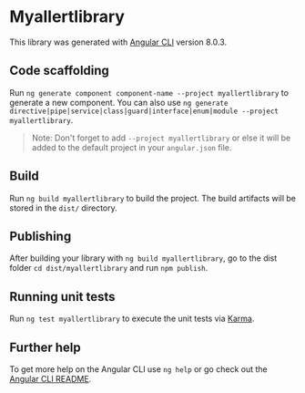 # Myallertlibrary

This library was generated with [Angular CLI](https://github.com/angular/angular-cli) version 8.0.3.

## Code scaffolding

Run `ng generate component component-name --project myallertlibrary` to generate a new component. You can also use `ng generate directive|pipe|service|class|guard|interface|enum|module --project myallertlibrary`.
> Note: Don't forget to add `--project myallertlibrary` or else it will be added to the default project in your `angular.json` file. 

## Build

Run `ng build myallertlibrary` to build the project. The build artifacts will be stored in the `dist/` directory.

## Publishing

After building your library with `ng build myallertlibrary`, go to the dist folder `cd dist/myallertlibrary` and run `npm publish`.

## Running unit tests

Run `ng test myallertlibrary` to execute the unit tests via [Karma](https://karma-runner.github.io).

## Further help

To get more help on the Angular CLI use `ng help` or go check out the [Angular CLI README](https://github.com/angular/angular-cli/blob/master/README.md).
